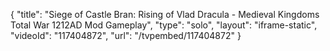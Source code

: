 {
    "title": "Siege of Castle Bran: Rising of Vlad Dracula - Medieval Kingdoms Total War 1212AD Mod Gameplay",
    "type": "solo",
    "layout": "iframe-static",
    "videoId": "117404872",
    "url": "\/tvpembed\/117404872"
}
